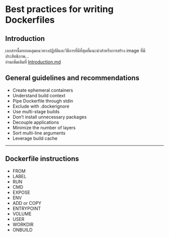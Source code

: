 # Best practices for writing Dockerfiles

## Introduction
ฺเอกสารนี้ครอบคลุมแนวทางปฏิบัติและวิธีการที่ดีที่สุดที่แนะนำสำหรับการสร้าง image ที่มีประสิทธิภาพ...\
อ่านเพิ่มเติมที่ [Introduction.md](../blob/Introduction.md)

## General guidelines and recommendations
- Create ephemeral containers 
- Understand build context
- Pipe Dockerfile through stdin 
- Exclude with .dockerignore 
- Use multi-stage builds
- Don’t install unnecessary packages 
- Decouple applications
- Minimize the number of layers
- Sort multi-line arguments
- Leverage build cache
-----------------------------
## Dockerfile instructions
- FROM 
- LABEL
- RUN 
- CMD
- EXPOSE
- ENV
- ADD or COPY
- ENTRYPOINT
- VOLUME 
- USER
- WORKDIR 
- ONBUILD

